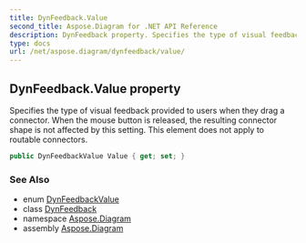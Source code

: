 ```yaml
---
title: DynFeedback.Value
second_title: Aspose.Diagram for .NET API Reference
description: DynFeedback property. Specifies the type of visual feedback provided to users when they drag a connector. When the mouse button is released the resulting connector shape is not affected by this setting. This element does not apply to routable connectors
type: docs
url: /net/aspose.diagram/dynfeedback/value/
---
```

## DynFeedback.Value property

Specifies the type of visual feedback provided to users when they drag a connector. When the mouse button is released, the resulting connector shape is not affected by this setting. This element does not apply to routable connectors.

```csharp
public DynFeedbackValue Value { get; set; }
```

### See Also

* enum [DynFeedbackValue](../../dynfeedbackvalue/)
* class [DynFeedback](../)
* namespace [Aspose.Diagram](../../dynfeedback/)
* assembly [Aspose.Diagram](../../../)


